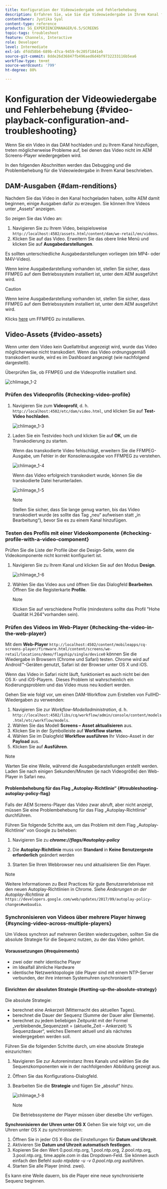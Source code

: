 ```yaml
---
title: Konfiguration der Videowiedergabe und Fehlerbehebung
description: Erfahren Sie, wie Sie die Videowiedergabe in Ihrem Kanal für AEM Screens debuggen und Fehler beheben können.
contentOwner: Jyotika Syal
content-type: reference
products: SG_EXPERIENCEMANAGER/6.5/SCREENS
topic-tags: troubleshoot
feature: Channels, Interactive
role: Developer
level: Intermediate
exl-id: dfdd58b6-689b-47ca-9459-9c205f1841eb
source-git-commit: 8dde26d36847fb496aed6d4bf9732233116b5ea6
workflow-type: tm+mt
source-wordcount: '799'
ht-degree: 80%

---
```


# Konfiguration der Videowiedergabe und Fehlerbehebung {#video-playback-configuration-and-troubleshooting}

Wenn Sie ein Video in das DAM hochladen und zu Ihrem Kanal hinzufügen, treten möglicherweise Probleme auf, bei denen das Video nicht im AEM Screens-Player wiedergegeben wird.

In den folgenden Abschnitten werden das Debugging und die Problembehebung für die Videowiedergabe in Ihrem Kanal beschrieben.

## DAM-Ausgaben {#dam-renditions}

Nachdem Sie das Video in den Kanal hochgeladen haben, sollte AEM damit beginnen, einige Ausgaben dafür zu erzeugen. Sie können Ihre Videos unter „Assets“ anzeigen.

So zeigen Sie das Video an:

1. Navigieren Sie zu Ihrem Video, beispielsweise `http://localhost:4502/assets.html/content/dam/we-retail/en/videos`.
1. Klicken Sie auf das Video. Erweitern Sie das obere linke Menü und klicken Sie auf **Ausgabedarstellungen**.

Es sollten unterschiedliche Ausgabedarstellungen vorliegen (ein MP4- oder M4V-Video).

Wenn keine Ausgabedarstellung vorhanden ist, stellen Sie sicher, dass FFMPEG auf dem Betriebssystem installiert ist, unter dem AEM ausgeführt wird.

>[!CAUTION]
>
>Wenn keine Ausgabedarstellung vorhanden ist, stellen Sie sicher, dass FFMPEG auf dem Betriebssystem installiert ist, unter dem AEM ausgeführt wird.
>
>Klicks [here](https://www.ffmpeg.org/download.html) um FFMPEG zu installieren.

## Video-Assets {#video-assets}

Wenn unter dem Video kein Quellattribut angezeigt wird, wurde das Video möglicherweise nicht transkodiert. Wenn das Video ordnungsgemäß transkodiert wurde, wird es im Dashboard angezeigt (wie nachfolgend dargestellt).

Überprüfen Sie, ob FFMPEG und die Videoprofile installiert sind.

![chlimage_1-2](assets/chlimage_1-2.png)

### Prüfen des Videoprofils {#checking-video-profile}

1. Navigieren Sie zum **Videoprofil**, d. h. `http://localhost:4502/etc/dam/video.html`, und klicken Sie auf **Test-Video hochladen**.

   ![chlimage_1-3](assets/chlimage_1-3.png)

1. Laden Sie ein Testvideo hoch und klicken Sie auf **OK**, um die Transkodierung zu starten.

   Wenn das transkodierte Video fehlschlägt, erweitern Sie die FFMPEG-Ausgabe, um Fehler in der Konsolenausgabe von FFMPEG zu verstehen.

   ![chlimage_1-4](assets/chlimage_1-4.png)

   Wenn das Video erfolgreich transkodiert wurde, können Sie die transkodierte Datei herunterladen.

   ![chlimage_1-5](assets/chlimage_1-5.png)

   >[!NOTE]
   >
   >Stellen Sie sicher, dass Sie lange genug warten, bis das Video transkodiert wurde (es sollte das Tag „neu“ aufweisen statt „in Bearbeitung“), bevor Sie es zu einem Kanal hinzufügen.

### Testen des Profils mit einer Videokomponente {#checking-profile-with-a-video-component}

Prüfen Sie die Liste der Profile über die Design-Seite, wenn die Videokomponente nicht korrekt konfiguriert ist.

1. Navigieren Sie zu Ihrem Kanal und klicken Sie auf den Modus **Design**.

   ![chlimage_1-6](assets/chlimage_1-6.png)

1. Wählen Sie das Video aus und öffnen Sie das Dialogfeld **Bearbeiten**. Öffnen Sie die Registerkarte **Profile**.

   >[!NOTE]
   >Klicken Sie auf verschiedene Profile (mindestens sollte das Profil &quot;Hohe Qualität H.264&quot;vorhanden sein).

### Prüfen des Videos im Web-Player {#checking-the-video-in-the-web-player}

Mit dem **Web-Player** `http://localhost:4502/content/mobileapps/cq-screens-player/firmware.html/content/screens/we-retail/locations/demo/flagship/single/device0` können Sie die Wiedergabe in Browsern (Chrome und Safari) testen. Chrome wird auf Android™-Geräten genutzt, Safari ist der Browser unter OS X und iOS.

Wenn das Video in Safari nicht läuft, funktioniert es auch nicht bei den OS X- und iOS-Playern.  Dieses Problem ist wahrscheinlich ein Kodierungsproblem und das Video muss neu kodiert werden.

Gehen Sie wie folgt vor, um einen DAM-Workflow zum Erstellen von FullHD-Wiedergaben zu verwenden:

1. Navigieren Sie zur *Workflow-Modelladministration*, d. h. `http://localhost:4502/libs/cq/workflow/admin/console/content/models.html/etc/workflow/models`.
1. Wählen Sie das Modell **Screens – Asset aktualisieren** aus.
1. Klicken Sie in der Symbolleiste auf **Workflow starten**.
1. Wählen Sie im Dialogfeld **Workflow ausführen** Ihr Video-Asset in der **Payload** aus.
1. Klicken Sie auf **Ausführen**.

>[!NOTE]
>
>Warten Sie eine Weile, während die Ausgabedarstellungen erstellt werden. Laden Sie nach einigen Sekunden/Minuten (je nach Videogröße) den Web-Player in Safari neu.

#### Problembehebung für das Flag „Autoplay-Richtlinie“ {#troubleshooting-autoplay-policy-flag}

Falls der AEM Screens-Player das Video zwar abruft, aber nicht anzeigt, müssen Sie eine Problembehebung für das Flag „Autoplay-Richtlinie“ durchführen.

Führen Sie folgende Schritte aus, um das Problem mit dem Flag „Autoplay-Richtlinie“ von Google zu beheben:

1. Navigieren Sie zu ***chrome://flags/#autoplay-policy***
1. Die **Autoplay-Richtlinie** muss von **Standard** in **Keine Benutzergeste erforderlich** geändert werden

1. Starten Sie Ihren Webbrowser neu und aktualisieren Sie den Player.

>[!NOTE]
>
>Weitere Informationen zu Best Practices für gute Benutzererlebnisse mit den neuen Autoplay-Richtlinien in Chrome. Siehe *Änderungen an der Autoplay-Richtlinie* at `https://developers.google.com/web/updates/2017/09/autoplay-policy-changes#webaudio`.

### Synchronisieren von Videos über mehrere Player hinweg {#syncing-video-across-multiple-players}

Um Videos synchron auf mehreren Geräten wiederzugeben, sollten Sie die absolute Strategie für die Sequenz nutzen, zu der das Video gehört.

#### Voraussetzungen {#requirements}

* zwei oder mehr identische Player
* im Idealfall ähnliche Hardware
* identische Netzwerktopologie (die Player sind mit einem NTP-Server verbunden, der ihre internen Systemuhren synchronisiert)

#### Einrichten der absoluten Strategie {#setting-up-the-absolute-strategy}

Die absolute Strategie:

* berechnet eine Ankerzeit (Mitternacht des aktuellen Tages).
* berechnet die Dauer der Sequenz (Summe der Dauer aller Elemente).
* berechnet zu jedem beliebigen Zeitpunkt mit der Formel „verbleibende_Sequenzzeit = (aktuelle_Zeit – Ankerzeit) % Sequenzdauer“, welches Element aktuell und als nächstes wiedergegeben werden soll.

Führen Sie die folgenden Schritte durch, um eine absolute Strategie einzurichten:

1. Navigieren Sie zur Autoreninstanz Ihres Kanals und wählen Sie die Sequenzkomponenten wie in der nachfolgenden Abbildung gezeigt aus.
1. Öffnen Sie das Konfigurations-Dialogfeld.
1. Bearbeiten Sie die **Strategie** und fügen Sie „absolut“ hinzu.

   ![chlimage_1-8](assets/chlimage_1-8.png)

   >[!NOTE]
   >Die Betriebssysteme der Player müssen über dieselbe Uhr verfügen.

**Synchronisieren der Uhren unter OS X** Gehen Sie wie folgt vor, um die Uhren unter OS X zu synchronisieren:

1. Öffnen Sie in jeder OS X-Box die Einstellungen für **Datum und Uhrzeit**.
1. Aktivieren Sie **Datum und Uhrzeit automatisch festlegen**.
1. Kopieren Sie den Wert 0.pool.ntp.org, 1.pool.ntp.org, 2.pool.ntp.org, 3.pool.ntp.org, time.apple.com in das Dropdown-Feld. Sie können auch einfach den Befehl *sudo ntpdate -u -v 0.pool.ntp.org* ausführen.
1. Starten Sie alle Player (mind. zwei).

Es kann eine Weile dauern, bis die Player eine neue synchronisierte Sequenz beginnen.
